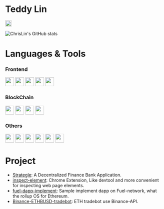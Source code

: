 
# Teddy Lin 
<code><a href="mailto:i100308326@gmail.com"><img height="20" src="https://img.shields.io/badge/Gmail-D14836?style=for-the-badge&logo=gmail&logoColor=white"></a></code>
  
![ChrisLin's GitHub stats](https://github-readme-stats.vercel.app/api?username=TeddyLin1997&show_icons=true&theme=gruvbox)

# Languages & Tools

### Frontend
<code><img height="28" src="https://img.shields.io/badge/TypeScript-007ACC?style=for-the-badge&logo=typescript&logoColor=white"></code>
<code><img height="28" src="https://img.shields.io/badge/React-20232A?style=for-the-badge&logo=react&logoColor=61DAFB"></code>
<code><img height="28" src="https://img.shields.io/badge/next%20js-000000?style=for-the-badge&logo=nextdotjs&logoColor=white"></code>
<code><img height="28" src="https://img.shields.io/badge/Webpack-8DD6F9?style=for-the-badge&logo=Webpack&logoColor=1a74ba"></code>
<code><img height="28" src="https://img.shields.io/badge/Vite-B73BFE?style=for-the-badge&logo=vite&logoColor=FFD62E"></code>

<!-- ### Backend -->
<!-- <code><img height="28" src="https://img.shields.io/badge/Go-00ADD8?style=for-the-badge&logo=go&logoColor=white"></code> -->
<!-- <code><img height="28" src="https://img.shields.io/badge/Docker-2CA5E0?style=for-the-badge&logo=docker&logoColor=white"></code> -->
<!-- <code><img height="28" src="https://img.shields.io/badge/PostgreSQL-316192?style=for-the-badge&logo=postgresql&logoColor=white"></code> -->
<!-- <code><img height="28" src="https://img.shields.io/badge/redis-CC0000.svg?&style=for-the-badge&logo=redis&logoColor=white"></code> -->


### BlockChain
<code><img height="28" src="https://img.shields.io/badge/Solidity-e6e6e6?style=for-the-badge&logo=solidity&logoColor=black"></code>
<code><img height="28" src="https://img.shields.io/badge/Ethereum-3C3C3D?style=for-the-badge&logo=Ethereum&logoColor=white"></code>
<code><img height="28" src="https://img.shields.io/badge/Ethers.js-2535a0?style=for-the-badge&logo=ethers.js&logoColor=white"></code>
<code><img height="28" src="https://img.shields.io/badge/OpenZeppelin-4E5EE4?logo=OpenZeppelin&logoColor=fff&style=for-the-badge"></code>

### Others
<code><img height="28" src="https://img.shields.io/badge/Git-F05032?style=for-the-badge&logo=git&logoColor=white"></code>
<code><img height="28" src="https://img.shields.io/badge/Docker-2CA5E0?style=for-the-badge&logo=docker&logoColor=white"></code>
<code><img height="28" src="https://img.shields.io/badge/GitHub%20Actions-222222?style=for-the-badge&logo=GitHub&logoColor=white"></code>
<code><img height="28" src="https://img.shields.io/badge/Sentry-black?style=for-the-badge&logo=Sentry&logoColor=#362D59"></code>
<code><img height="28" src="https://img.shields.io/badge/Electron-2B2E3A?style=for-the-badge&logo=electron&logoColor=9FEAF9"></code>
<code><img height="28" src="https://img.shields.io/badge/Heroku-430098?style=for-the-badge&logo=heroku&logoColor=white"></code>


# Project

- [Strategle](https://www.strategle.tech/): A Decentralized Finance Bank Application.
- [inspect-element](https://chrome.google.com/webstore/detail/inspect-element/flgcpmeleoikcibkiaiindbcjeldcogp): Chrome Extension, Like devtool and more convenient for inspecting web page elements.
- [fuel-dapp-implement](https://fuel-dapp-implement.vercel.app): Sample implement dapp on Fuel-network, what the rollup OS for Ethereum. 
- [Binance-ETHBUSD-tradebot](https://github.com/ChrisLin1997/ETH-trade-bot): ETH tradebot use Binance-API.
